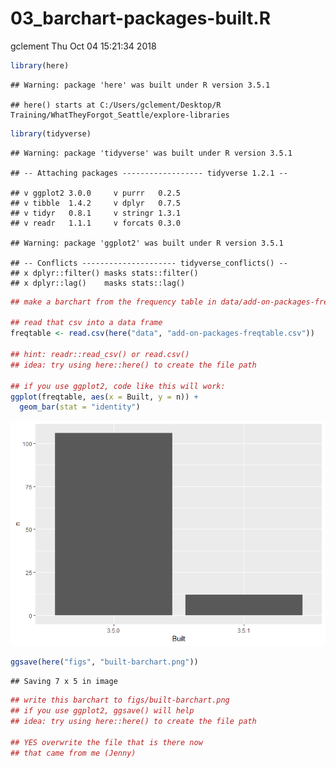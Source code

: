 03\_barchart-packages-built.R
================
gclement
Thu Oct 04 15:21:34 2018

``` r
library(here)
```

    ## Warning: package 'here' was built under R version 3.5.1

    ## here() starts at C:/Users/gclement/Desktop/R Training/WhatTheyForgot_Seattle/explore-libraries

``` r
library(tidyverse)
```

    ## Warning: package 'tidyverse' was built under R version 3.5.1

    ## -- Attaching packages ------------------ tidyverse 1.2.1 --

    ## v ggplot2 3.0.0     v purrr   0.2.5
    ## v tibble  1.4.2     v dplyr   0.7.5
    ## v tidyr   0.8.1     v stringr 1.3.1
    ## v readr   1.1.1     v forcats 0.3.0

    ## Warning: package 'ggplot2' was built under R version 3.5.1

    ## -- Conflicts --------------------- tidyverse_conflicts() --
    ## x dplyr::filter() masks stats::filter()
    ## x dplyr::lag()    masks stats::lag()

``` r
## make a barchart from the frequency table in data/add-on-packages-freqtable.csv

## read that csv into a data frame
freqtable <- read.csv(here("data", "add-on-packages-freqtable.csv"))

## hint: readr::read_csv() or read.csv()
## idea: try using here::here() to create the file path

## if you use ggplot2, code like this will work:
ggplot(freqtable, aes(x = Built, y = n)) +
  geom_bar(stat = "identity")
```

![](03_barchart-packages-built_files/figure-gfm/unnamed-chunk-1-1.png)<!-- -->

``` r
ggsave(here("figs", "built-barchart.png"))
```

    ## Saving 7 x 5 in image

``` r
## write this barchart to figs/built-barchart.png
## if you use ggplot2, ggsave() will help
## idea: try using here::here() to create the file path

## YES overwrite the file that is there now
## that came from me (Jenny)
```
